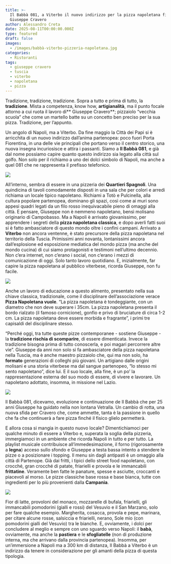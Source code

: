 ```yaml
---
title: >-
  Il Babbà 081, a Viterbo il nuovo indirizzo per la pizza napoletana firmata
  Giuseppe Cravero
author: Alessandro Creta
date: 2025-08-11T00:00:00.000Z
type: featured
draft: false
images:
  - /images/babbà-viterbo-pizzeria-napoletana.jpg
categories:
  - Ristoranti
tags:
  - giuseppe cravero
  - tuscia
  - viterbo
  - napoletana
  - pizza
---
```


Tradizione, tradizione, tradizione. Sopra a tutto e prima di tutto, la **tradizione**. Mista a competenza, know how, **artigianalità**, ma il punto focale attorno a cui ruota il lavoro di** Giuseppe Cravero**; pizzaiolo “vecchia scuola” che come un martello batte su un concetto ben preciso per la sua pizza. Tradizione, per l’appunto.

Un angolo di Napoli, ma a Viterbo. Da fine maggio la Città dei Papi si è arricchita di un nuovo indirizzo dall’anima partenopea: poco fuori Porta Fiorentina, in una delle vie principali che portano verso il centro storico, una nuova insegna incuriosisce e attira i passanti. Siamo a **Il Babbà 081**, e già dal nome possiamo capire quanto questo indirizzo sia legato alla città sul golfo. Non solo per il richiamo a uno dei dolci simbolo di Napoli, ma anche a quel 081 che ne rappresenta il prefisso telefonico.

![](/images/viterbo-babbà-081.png)

All’interno, sembra di essere in una pizzeria dei **Quartieri Spagnoli**. Una quindicina di tavoli comodamente disposti in una sala che per colori e arredi richiama un locale tipico napoletano. Richiami a Totò e Pulcinella, alla cultura popolare partenopea, dominano gli spazi, così come ai muri sono appesi quadri legati da un filo rosso inequivacabile pieno di omaggi alla città. E pensare, Giuseppe non è nemmeno napoletano, bensì molisano originario di Campobasso. Ma a Napoli è arrivato giovanissimo, per apprendere i segreti della **pizza napoletana classica**, e dopo averli fatti suoi si è fatto ambasciatore di questo mondo oltre i confini campani. Arrivato a **Viterbo** non ancora ventenne, è stato precursore della pizza napoletana nel territorio della Tuscia. Primissimi anni novanta, lontanissimi ancora dall’esplosione ed esposizione mediatica del mondo pizza (ma anche del mondo cucina) di cui siamo protagonisti e testimoni nell’ultimo decennio. Non c’era internet, non c’erano i social, non c’erano i mezzi di comunicazione di oggi. Solo tanto lavoro quotidiano. E, inizialmente, far capire la pizza napoletana al pubblico viterbese, ricorda Giuseppe, non fu facile.

![](/images/cravero-giuseppe-babbà-viterbo.jpg)

Anche un lavoro di educazione a questo alimento, presentato nella sua chiave classica, tradizionale, come il disciplinare dell’associazione verace **Pizza Napoletana vuole**. “La pizza napoletana è tondeggiante, con un diametro che non deve superare i 35cm. La pizza napoletana presenta il bordo rialzato (il famoso cornicione), gonfio e privo di bruciature di circa 1-2 cm. La pizza napoletana deve essere morbida e fragrante”, i primi tre capisaldi del disciplinare stesso.

“Perché oggi, tra tutte queste pizze contemporanee - sostiene Giuseppe - la **tradizione rischia di scomparire**, di essere dimenticata. Invece la tradizione bisogna prima di tutto conoscerla, e poi magari percorrere altre vie”. Giuseppe da anni non solo si fa ambasciatore della pizza napoletana nella Tuscia, ma è anche maestro pizzaiolo che, qui ma non solo, ha **formato** generazioni di colleghi più giovani. Un artigiano dalle origini molisani e una storia viterbese ma dal sangue partenopeo, “Io stesso mi sento napoletano”, dice lui. E il suo locale, alla fine, è un po’ la rappresentazione esterna del suo modo di essere, di vivere e lavorare. Un napoletano adottato, insomma, in missione nel Lazio.

![](/images/babbà-pizzeria-viterbo-napoletana.jpg)

Il Babbà 081, dicevamo, evoluzione e continuazione de Il Babbà che per 25 anni Giuseppe ha guidato nella non lontana Vetralla. Un cambio di rotta, una nuova sfida per Cravero che, come ammette, tanta è la passione in quello che fa che continuerà a fare pizza finché il fisico glielo permetterà.

E allora cosa si mangia in questo nuovo locale? Dimentichiamoci per qualche minuto di essere a Viterbo e, superata la soglia della pizzeria, immergiamoci in un ambiente che ricorda Napoli in tutto e per tutto. La playlist musicale contribuisce all’immedesimazione, il forno (rigorosamente a **legna**) acceso sullo sfondo e Giuseppe a testa bassa intento a stendere le pizze o a posizionare i topping. Il menu sin dagli antipasti è un omaggio alla città di Partenope. Già dai fritti, i tipici dello street food napoletano, con crocché, gran crocché di patate, friarielli e provola e le immancabili **frittatine**. Veramente ben fatte le panature, spesse e asciutte, croccanti e piacevoli al morso. Le pizze classiche base rossa e base bianca, tutte con ingredienti per lo più provenienti dalla **Campania**.

![](/images/babbà-081-viterbo-pizzeria-alessandro-creta.jpg)

Fior di latte, provoloni del monaco, mozzarelle di bufala, friarielli, gli immancabili pomodorini (gialli e rossi) del Vesuvio e il San Marzano, solo per fare qualche esempio. Margherita, cosacca, provola e pepe, marinara, per citare alcune rosse, salsiccia e friarielli, nerano, Sole mio (con pomodorini gialli del Vesuvio) tra le bianche. E, ovviamente, i dolci per concludere al meglio e sempre con uno sguardo verso Napoli: il **babà**, ovviamente, ma anche la **pastiera** e le **sfogliatelle** (non di produzione interna, ma che arrivano dalla provincia partenopea). Insomma, per un’immersione a Napoli ma a 300 km di distanza, Il Babbà a Viterbo è un indirizzo da tenere in considerazione per gli amanti della pizza di questa tipologia.
